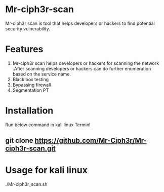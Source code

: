 # Mr-ciph3r-scan
Mr-ciph3r scan is tool that  helps developers or hackers to find potential security vulnerability.
# Features
1. Mr-ciph3r scan helps developers or hackers for scanning the network .After scanning developers or hackers can do further enumeration based on the service name.
2. Black box testing
3. Bypassing firewall
4. Segmentation PT
# Installation
Run below command in kali linux Terminl
## git clone https://github.com/Mr-Ciph3r/Mr-ciph3r-scan.git
# Usage for kali linux
./Mr-ciph3r_scan.sh
